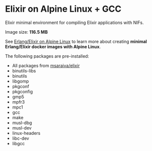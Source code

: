 Elixir on Alpine Linux + GCC
=====

Elixir minimal environment for compiling Elixir applications with NIFs. 

Image size: **116.5 MB**

See [Erlang/Elixir on Alpine Linux](https://github.com/msaraiva/alpine-erlang) to learn more about creating **minimal Erlang/Elixir docker images with Alpine Linux**.

The following packages are pre-installed:

- All packages from [msaraiva/elixir](https://registry.hub.docker.com/u/msaraiva/elixir/)
- binutils-libs
- binutils
- libgomp
- pkgconf
- pkgconfig
- gmp5
- mpfr3
- mpc1
- gcc
- make
- musl-dbg
- musl-dev
- linux-headers
- libc-dev
- libgcc

